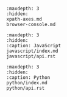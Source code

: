 ```{include} ../README.md
```
```{toctree}
:maxdepth: 3
:hidden:
xpath-axes.md
browser-console.md
```


```{toctree}
:maxdepth: 3
:hidden:
:caption: JavaScript
javascript/index.md
javascript/api.rst
```

```{toctree}
:maxdepth: 3
:hidden:
:caption: Python
python/index.md
python/api.rst
```